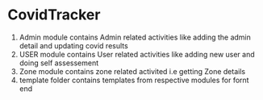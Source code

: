 # CovidTracker
1. Admin module contains Admin related activities like adding the admin detail and updating covid results
2. USER module contains User related activities like adding new user and doing self assessement
3. Zone module contains zone related activited i.e getting Zone details
4. template folder contains templates from respective modules for fornt end 

